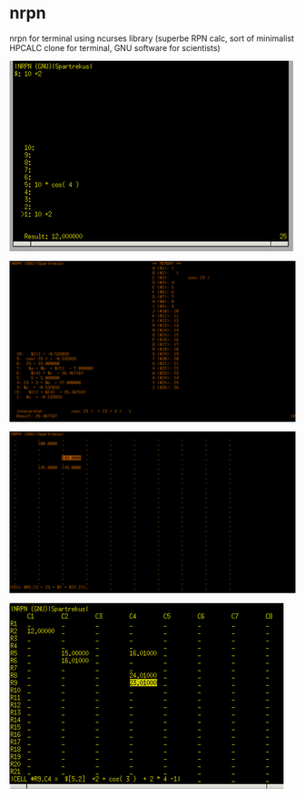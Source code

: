 # nrpn
nrpn for terminal using ncurses library (superbe RPN calc, sort of minimalist HPCALC clone for terminal, GNU software for scientists)


![](https://raw.githubusercontent.com/spartrekus/nrpn/master/nrpn/nrpn.png)

![](https://raw.githubusercontent.com/spartrekus/nrpn/master/nrpn-calls.png)



![](https://raw.githubusercontent.com/spartrekus/nrpn/master/nrpn-spreadsheet.png)

![](https://raw.githubusercontent.com/spartrekus/nrpn/master/nrpn-term.png)



